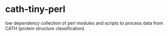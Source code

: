 # cath-tiny-perl
low dependency collection of perl modules and scripts to process data from CATH (protein structure classification) 
